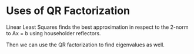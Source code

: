 # Uses of QR Factorization

Linear Least Squares finds the best approximation in respect to the 2-norm to Ax = b using householder reflectors.

Then we can use the QR factorization to find eigenvalues as well.
